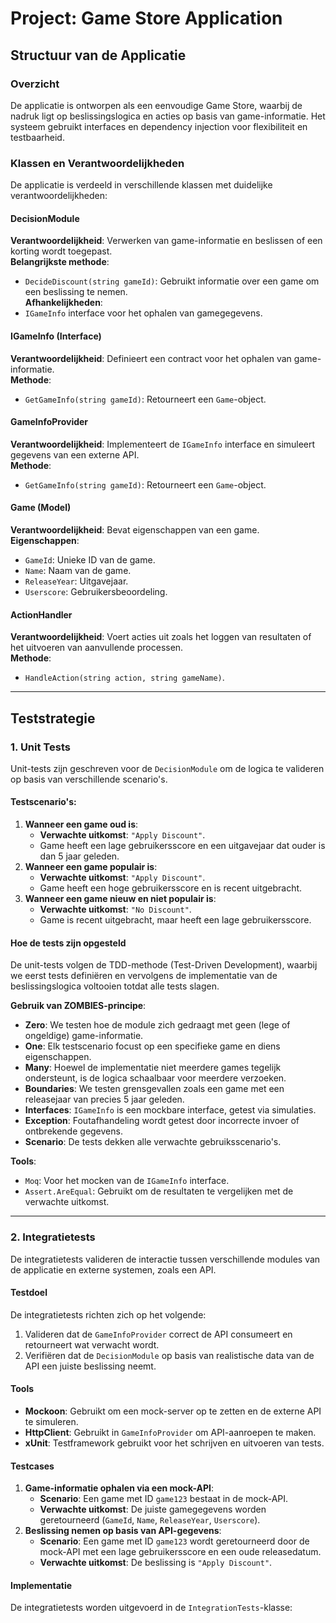 # Project: Game Store Application

## Structuur van de Applicatie

### Overzicht
De applicatie is ontworpen als een eenvoudige Game Store, waarbij de nadruk ligt op beslissingslogica en acties op basis van game-informatie. Het systeem gebruikt interfaces en dependency injection voor flexibiliteit en testbaarheid.

### Klassen en Verantwoordelijkheden
De applicatie is verdeeld in verschillende klassen met duidelijke verantwoordelijkheden:

#### DecisionModule
**Verantwoordelijkheid**: Verwerken van game-informatie en beslissen of een korting wordt toegepast.  
**Belangrijkste methode**:
- `DecideDiscount(string gameId)`: Gebruikt informatie over een game om een beslissing te nemen.  
**Afhankelijkheden**:
- `IGameInfo` interface voor het ophalen van gamegegevens.

#### IGameInfo (Interface)
**Verantwoordelijkheid**: Definieert een contract voor het ophalen van game-informatie.  
**Methode**:
- `GetGameInfo(string gameId)`: Retourneert een `Game`-object.

#### GameInfoProvider
**Verantwoordelijkheid**: Implementeert de `IGameInfo` interface en simuleert gegevens van een externe API.  
**Methode**:
- `GetGameInfo(string gameId)`: Retourneert een `Game`-object.

#### Game (Model)
**Verantwoordelijkheid**: Bevat eigenschappen van een game.  
**Eigenschappen**:
- `GameId`: Unieke ID van de game.
- `Name`: Naam van de game.
- `ReleaseYear`: Uitgavejaar.
- `Userscore`: Gebruikersbeoordeling.

#### ActionHandler
**Verantwoordelijkheid**: Voert acties uit zoals het loggen van resultaten of het uitvoeren van aanvullende processen.  
**Methode**:
- `HandleAction(string action, string gameName)`.

---

## Teststrategie

### 1. Unit Tests
Unit-tests zijn geschreven voor de `DecisionModule` om de logica te valideren op basis van verschillende scenario's.

#### Testscenario's:
1. **Wanneer een game oud is**:
   - **Verwachte uitkomst**: `"Apply Discount"`.
   - Game heeft een lage gebruikersscore en een uitgavejaar dat ouder is dan 5 jaar geleden.
2. **Wanneer een game populair is**:
   - **Verwachte uitkomst**: `"Apply Discount"`.
   - Game heeft een hoge gebruikersscore en is recent uitgebracht.
3. **Wanneer een game nieuw en niet populair is**:
   - **Verwachte uitkomst**: `"No Discount"`.
   - Game is recent uitgebracht, maar heeft een lage gebruikersscore.

#### Hoe de tests zijn opgesteld
De unit-tests volgen de TDD-methode (Test-Driven Development), waarbij we eerst tests definiëren en vervolgens de implementatie van de beslissingslogica voltooien totdat alle tests slagen.

**Gebruik van ZOMBIES-principe**:
- **Zero**: We testen hoe de module zich gedraagt met geen (lege of ongeldige) game-informatie.
- **One**: Elk testscenario focust op een specifieke game en diens eigenschappen.
- **Many**: Hoewel de implementatie niet meerdere games tegelijk ondersteunt, is de logica schaalbaar voor meerdere verzoeken.
- **Boundaries**: We testen grensgevallen zoals een game met een releasejaar van precies 5 jaar geleden.
- **Interfaces**: `IGameInfo` is een mockbare interface, getest via simulaties.
- **Exception**: Foutafhandeling wordt getest door incorrecte invoer of ontbrekende gegevens.
- **Scenario**: De tests dekken alle verwachte gebruiksscenario's.

**Tools**:
- `Moq`: Voor het mocken van de `IGameInfo` interface.
- `Assert.AreEqual`: Gebruikt om de resultaten te vergelijken met de verwachte uitkomst.

---

### 2. Integratietests
De integratietests valideren de interactie tussen verschillende modules van de applicatie en externe systemen, zoals een API.

#### Testdoel
De integratietests richten zich op het volgende:
1. Valideren dat de `GameInfoProvider` correct de API consumeert en retourneert wat verwacht wordt.
2. Verifiëren dat de `DecisionModule` op basis van realistische data van de API een juiste beslissing neemt.

#### Tools
- **Mockoon**: Gebruikt om een mock-server op te zetten en de externe API te simuleren.
- **HttpClient**: Gebruikt in `GameInfoProvider` om API-aanroepen te maken.
- **xUnit**: Testframework gebruikt voor het schrijven en uitvoeren van tests.

#### Testcases
1. **Game-informatie ophalen via een mock-API**:
   - **Scenario**: Een game met ID `game123` bestaat in de mock-API.
   - **Verwachte uitkomst**: De juiste gamegegevens worden geretourneerd (`GameId`, `Name`, `ReleaseYear`, `Userscore`).
2. **Beslissing nemen op basis van API-gegevens**:
   - **Scenario**: Een game met ID `game123` wordt geretourneerd door de mock-API met een lage gebruikersscore en een oude releasedatum.
   - **Verwachte uitkomst**: De beslissing is `"Apply Discount"`.

#### Implementatie
De integratietests worden uitgevoerd in de `IntegrationTests`-klasse:
